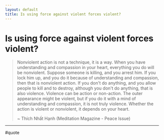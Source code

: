 ```yaml
---
layout: default
title: Is using force against violent forces violent?
---
```

# Is using force against violent forces violent?


>Nonviolent action is not a technique, it is a way. When you have understanding and compassion in your heart, everything you do will be nonviolent. Suppose someone is killing, and you arrest him. If you lock him up, and you do it because of understanding and compassion, then that is nonviolent action. If you don't do anything, and you allow people to kill and to destroy, although you don't do anything, that is also violence. Violence can be action or non-action. The outer  appearance might be violent, but if you do it with a mind of understanding and compassion, it is not truly violence. Whether the action is violent or nonviolent, it depends on your heart.
>
>~ Thích Nhất Hạnh (Meditation Magazine - Peace Issue)


_____

#quote 

